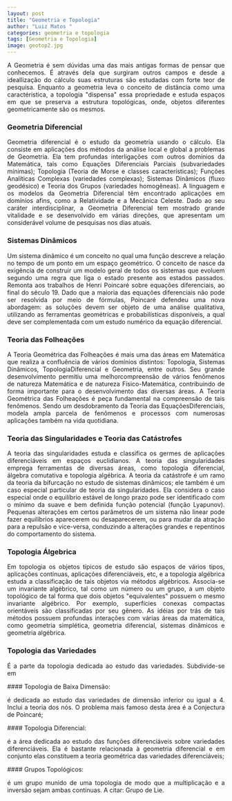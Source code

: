 ```yaml
---
layout: post
title: "Geometria e Topologia"
author: "Luiz Matos "
categories: geometria e topologia
tags: [Geometria e Topologia]
image: geotop2.jpg
---
```


<p style="text-align: justify;">
A Geometria é sem dúvidas uma das mais antigas formas de pensar que conhecemos. É através dela que surgiram outros campos e desde a ideallização do cálculo suas estruturas são estudadas com forte teor de pesquisa. Enquanto a geometria leva o conceito de distância como uma caractéristica, a topologia "dispensa" essa propriedade e estuda espaços em que se preserva a estrutura topológicas, onde, objetos diferentes geometricamente são os mesmos.
</p>

### Geometria Diferencial

<p style="text-align: justify;">
Geometria diferencial é o estudo da geometria usando o cálculo. Ela  consiste em aplicações dos métodos da análise local e global a problemas de Geometria.
Ela tem profundas interligações com outros domínios da Matemática, tais como Equações Diferenciais Parciais (subvariedades mínimas); Topologia (Teoria de Morse e classes características); Funções Analíticas Complexas (variedades complexas); Sistemas Dinâmicos (fluxo geodésico) e Teoria dos Grupos (variedades homogêneas). 
A linguagem e os modelos da Geometria Diferencial têm encontrado aplicações em domínios afins, como a Relatividade e a Mecânica Celeste. Dado ao seu caráter interdisciplinar, a Geometria Diferencial tem mostrado grande vitalidade e  se desenvolvido em várias direções, que apresentam um considerável volume de pesquisas nos dias atuais.
</p>

### Sistemas Dinâmicos

<p style="text-align: justify;">
Um sistema dinâmico é um conceito no qual uma função descreve a relação no tempo de um ponto em um espaço geométrico. O conceito de nasce da exigência de construir um modelo geral de todos os sistemas que evoluem segundo uma regra que liga o estado presente aos estados passados.
Remonta aos trabalhos de Henri Poincaré sobre equações diferenciais, ao final do século 19. Dado que a maioria das equações diferenciais não pode ser resolvida por meio de fórmulas, Poincaré defendeu uma nova abordagem: as soluções devem ser objeto de uma análise qualitativa, utilizando as ferramentas geométricas e probabilísticas disponíveis, a qual deve ser complementada com um estudo numérico da equação diferencial.
</p>

### Teoria das Folheações

<p style="text-align: justify;">
A Teoria Geométrica das Folheações é mais uma das áreas em Matemática que realiza a confluência de vários domínios distintos: Topologia, Sistemas Dinâmicos, TopologiaDiferencial e Geometria, entre outros. Seu grande desenvolvimento permitiu uma melhorcompreensão de vários fenômenos de natureza Matemática e de natureza Físico-Matemática, contribuindo de forma importante para o desenvolvimento das diversas áreas.
A Teoria Geométrica das Folheações é peça fundamental na compreensão de tais fenômenos. Sendo um desdobramento da Teoria das EquaçõesDiferenciais, modela ampla parcela de fenômenos e processos com numerosas aplicações também na vida quotidiana.
</p>

### Teoria das Singularidades e Teoria das Catástrofes

<p style="text-align: justify;">
A teoria das singularidades estuda e classifica os germes de aplicações diferenciáveis em espaços euclidianos. A teoria das singularidades emprega ferramentas de diversas áreas, como topologia diferencial, álgebra comutativa e topologia algébrica.
A teoria da catástrofe é um ramo da teoria da bifurcação no estudo de sistemas dinâmicos; ele também é um caso especial particular de teoria da singularidades. Ela considera o caso especial onde o equilíbrio estável de longo prazo pode ser identificado com o mínimo da suave e bem definida função potencial (função Lyapunov).
Pequenas alterações em certos parâmetros de um sistema não linear pode fazer equilíbrios aparecerem ou desaparecerem, ou para mudar da atração para a repulsão e vice-versa, conduzindo a alterações grandes e repentinos do comportamento do sistema.
</p>

### Topologia Álgebrica

<p style="text-align: justify;">
Em topologia os objetos típicos de estudo são espaços de vários tipos, aplicações contínuas, aplicações diferenciáveis, etc, e a topologia algébrica estuda a classificação de tais objetos via métodos algébricos. Associa-se um invariante algébrico, tal como um número ou um grupo, a um objeto topológico de tal forma que dois objetos "equivalentes" possuem o mesmo invariante algébrico. Por exemplo, superfícies conexas compactas orientáveis são classificadas por seu gênero. As idéias por trás de tais métodos possuem profundas interações com várias áreas da matemática, como geometria simplética, geometria diferencial, sistemas dinâmicos e geometria algébrica.
</p>

### Topologia das Variedades

<p style="text-align: justify;">
É a parte da topologia dedicada ao estudo das variedades.
Subdivide-se em 
</p>
#### Topologia de Baixa Dimensão: 
<p style="text-align: justify;">
é dedicada ao estudo das variedades de dimensão inferior ou igual a 4. Inclui a teoria dos nós. O problema mais famoso desta área é a Conjectura de Poincaré; 
</p>
#### Topologia Diferencial:
<p style="text-align: justify;">
é a área dedicada ao estudo das funções diferenciáveis sobre variedades diferenciáveis. Ela é bastante relacionada à geometria diferencial e em conjunto elas constituem a teoria geométrica das variedades diferenciáveis;
</p>
#### Grupos Topológicos:
<p style="text-align: justify;">
é um grupo munido de uma topologia de modo que a multiplicação e a inversão sejam ambas contínuas. A citar: Grupo de Lie.
</p>



